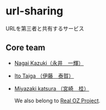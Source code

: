 # url-sharing
URLを第三者と共有するサービス

## Core team

- [Nagai Kazuki（永井　一輝）](https://github.com/dev-platong)
- [Ito Taiga （伊藤　泰賀）](https://github.com/taiga246)
- [Miyazaki katsura （宮崎　桂）](https://github.com/devTKM)

  We also belong to [Real OZ Project](https://github.com/realozproject).
